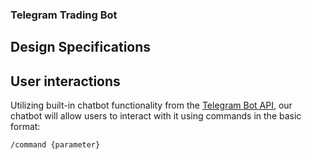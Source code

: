 ### Telegram Trading Bot
## Design Specifications

## User interactions
Utilizing built-in chatbot functionality from the [Telegram Bot API](https://core.telegram.org/bots/api), our chatbot will allow users to interact with it using commands in the basic format:
```
/command {parameter}
```
